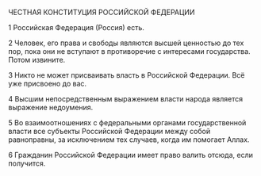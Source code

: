 ЧЕСТНАЯ КОНСТИТУЦИЯ РОССИЙСКОЙ ФЕДЕРАЦИИ

1
Российская Федерация (Россия) есть.

2
Человек, его права и свободы являются высшей ценностью до тех пор, пока они не вступают в противоречие с интересами государства. Потом извините.

3
Никто не может присваивать власть в Российской Федерации. Всё уже присвоено до вас.

4
Высшим непосредственным выражением власти народа является выражение недоумения.

5
Во взаимоотношениях с федеральными органами государственной власти все субъекты Российской Федерации между собой равноправны, за исключением тех случаев, когда им помогает Аллах.

6
Гражданин Российской Федерации имеет право валить отсюда, если получится.

